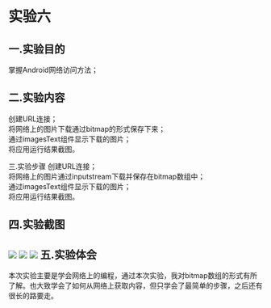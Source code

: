 实验六
=
一.实验目的
-
掌握Android网络访问方法；
  
二.实验内容
-
创建URL连接；<br>
将网络上的图片下载通过bitmap的形式保存下来；<br>
通过imagesText组件显示下载的图片；<br>
将应用运行结果截图。<br>

三.实验步骤
创建URL连接；<br>
将网络上的图片通过inputstream下载并保存在bitmap数组中；<br>
通过imagesText组件显示下载的图片；<br>
将应用运行结果截图。<br>


四.实验截图
-
![](https://github.com/deasyful/android-labs-2018/blob/master/soft1614080902206/%E7%AC%AC%E5%85%AD%E6%AC%A1%E5%AE%9E%E9%AA%8C%E6%88%AA%E5%9B%BE.jpg)
![](https://github.com/deasyful/android-labs-2018/blob/master/soft1614080902206/%E7%AC%AC%E5%85%AD%E6%AC%A1%E5%AE%9E%E9%AA%8C%E6%88%AA%E5%9B%BE2.jpg)
![](https://github.com/deasyful/android-labs-2018/blob/master/soft1614080902206/%E7%AC%AC%E5%85%AD%E6%AC%A1%E5%AE%9E%E9%AA%8C%E6%88%AA%E5%9B%BE3.jpg)
五.实验体会
-
本次实验主要是学会网络上的编程，通过本次实验，我对bitmap数组的形式有所了解。也大致学会了如何从网络上获取内容，但只学会了最简单的步骤，之后还有很长的路要走。
